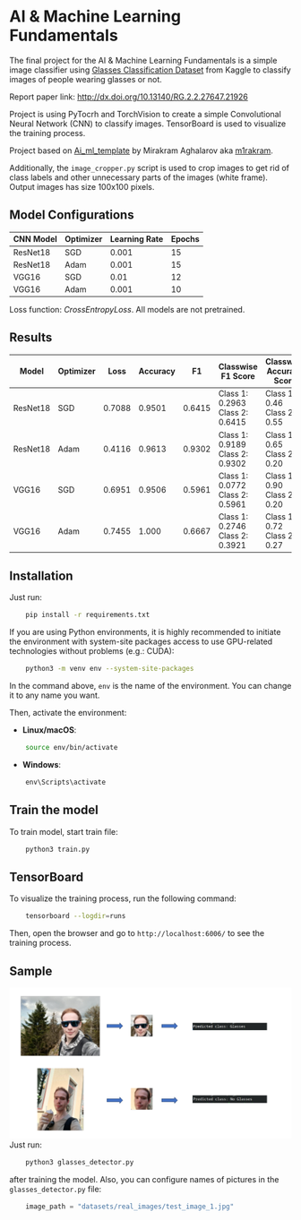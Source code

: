# AI & Machine Learning Fundamentals
The final project for the AI & Machine Learning Fundamentals is a simple image classifier using [Glasses Classification Dataset](https://www.kaggle.com/datasets/ashfakyeafi/glasses-classification-dataset) from Kaggle to classify images of people wearing glasses or not.


Report paper link: http://dx.doi.org/10.13140/RG.2.2.27647.21926


Project is using PyTocrh and TorchVision to create a simple Convolutional Neural Network (CNN) to classify images. TensorBoard is used to visualize the training process.

Project based on [Ai_ml_template](https://github.com/m1rakram/Ai_ml_template) by Mirakram Aghalarov aka [m1rakram](https://github.com/m1rakram).

Additionally, the `image_cropper.py` script is used to crop images to get rid of class labels and other unnecessary parts of the images (white frame). Output images has size 100x100 pixels.

## Model Configurations
| CNN Model | Optimizer | Learning Rate | Epochs |
|-----------|-----------|---------------|--------|
| ResNet18  | SGD       | 0.001         | 15     |
| ResNet18  | Adam      | 0.001         | 15     |
| VGG16     | SGD       | 0.01          | 12     |
| VGG16     | Adam      | 0.001         | 10     |

Loss function: *CrossEntropyLoss*. All models are not pretrained.


## Results
| Model    | Optimizer | Loss  | Accuracy | F1     | Classwise F1 Score | Classwise Accuracy Score |
|----------|-----------|-------|----------|--------|---------------------|---------------------------|
| ResNet18 | SGD       | 0.7088| 0.9501   | 0.6415 | Class 1: 0.2963 Class 2: 0.6415 | Class 1: 0.46 Class 2: 0.55 |
| ResNet18 | Adam      | 0.4116| 0.9613   | 0.9302 | Class 1: 0.9189 Class 2: 0.9302 | Class 1: 0.65 Class 2: 0.20 |
| VGG16    | SGD       | 0.6951| 0.9506   | 0.5961 | Class 1: 0.0772 Class 2: 0.5961 | Class 1: 0.90 Class 2: 0.20 |
| VGG16    | Adam      | 0.7455| 1.000    | 0.6667 | Class 1: 0.2746 Class 2: 0.3921 | Class 1: 0.72 Class 2: 0.27 |


## Installation

Just run:
```sh
    pip install -r requirements.txt
```

If you are using Python environments,  it is highly recommended to initiate the environment with system-site packages access to use GPU-related technologies without problems (e.g.: CUDA):

```sh
    python3 -m venv env --system-site-packages
```

In the command above, `env` is the name of the environment. You can change it to any name you want.

Then, activate the environment:

- **Linux/macOS**:
```sh
    source env/bin/activate
```

- **Windows**:
```cmd
    env\Scripts\activate
```

## Train the model
To train model, start train file:

```sh
    python3 train.py
```


## TensorBoard
To visualize the training process, run the following command:

```sh
    tensorboard --logdir=runs
```

Then, open the browser and go to `http://localhost:6006/` to see the training process.


## Sample 

![Sample](docs/sample.png)
Just run:
```sh
    python3 glasses_detector.py
```

after training the model. Also, you can configure names of pictures in the `glasses_detector.py` file:
    
```python
    image_path = "datasets/real_images/test_image_1.jpg"
 ```